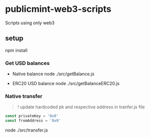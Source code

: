 # publicmint-web3-scripts

Scripts using only web3

## setup

npm install

### Get USD balances

- Native balance
node ./src/getBalance.js

- ERC20 USD balance
node ./src/getBalanceERC20.js

### Native transfer

> ! update hardcoded pk and respective address in tranfer.js file

```js
const privateKey = '0x0'
const fromAddress = '0x0' 
```

node ./src/transfer.js
